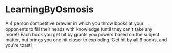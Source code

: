 # LearningByOsmosis
A 4 person competitive brawler in which you throw books at your opponents to 
fill their heads with knowledge (until they can't take any more!) Each book 
you get hit by grants you powers based on the subject matter, but brings you 
one hit closer to exploding. Get hit by all 6 books, and you're toast!
